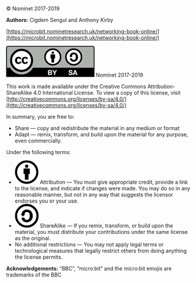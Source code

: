&copy; Nominet 2017-2019

**Authors:** Cigdem Sengul and Anthony Kirby

[https://microbit.nominetresearch.uk/networking-book-online/](https://microbit.nominetresearch.uk/networking-book-online/)

![Creative Commons 4.0 BY SA](by-sa.svg) Nominet 2017-2019

This work is made available under the Creative Commons Attribution-ShareAlike 4.0 International
License. To view a copy of this license, visit [http://creativecommons.org/licenses/by-sa/4.0/](http://creativecommons.org/licenses/by-sa/4.0/)

In summary, you are free to:

- Share — copy and redistribute the material in any medium or format
- Adapt — remix, transform, and build upon the material for any purpose, even commercially.

Under the following terms:

- ![Creative Commons 4.0 BY SA](by.svg) 
Attribution — You must give appropriate credit, provide a link to the license, and indicate if
changes were made. You may do so in any reasonable manner, but not in any way that 
suggests the licensor endorses you or your use.
- ![Creative Commons 4.0 BY SA](sa.svg)
ShareAlike — If you remix, transform, or build upon the material, you must distribute your
contributions under the same license as the original.
- No additional restrictions — You may not apply legal terms or technological measures that legally
restrict others from doing anything the license permits.

**Acknowledgements:** “BBC”, “micro:bit” and the micro:bit emojis are trademarks of the BBC

